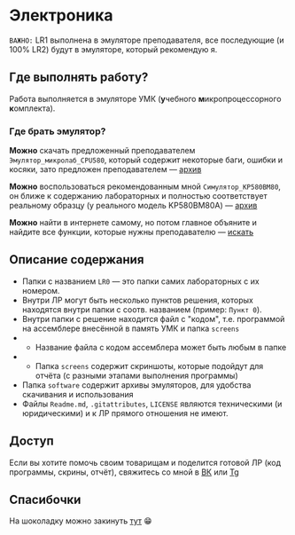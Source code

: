 # Электроника
<code>ВАЖНО:</code> LR1 выполнена в эмуляторе преподавателя, все последующие (и 100% LR2) будут в эмуляторе, который рекомендую я.

## Где выполнять работу?
Работа выполняется в эмуляторе УМК (**у**чебного **м**икропроцессорного **к**омплекта).

### Где брать эмулятор?
**Можно** скачать предложенный преподавателем <code>Эмулятор_микролаб_CPU580</code>, который содержит некоторые баги, ошибки и косяки, зато предложен преподавателем — [архив](software/Эмулятор_микролаб_CPU580.rar)

**Можно** воспользоваться рекомендованным мной <code>Симулятор_KP580BM80</code>, он ближе к содержанию лабораторных и полностью соответствует реальному образцу (у реального модель KP580BM80A) — [архив](software/Симулятор_КР580ВМ80.rar)

**Можно** найти в интернете самому, но потом главное объяните и найдите все функции, которые нужны преподавателю — [искать](https://ya.ru/)

## Описание содержания
* Папки с названием <code>LR0</code> — это папки самих лабораторных с их номером. 
* Внутри ЛР могут быть несколько пунктов решения, которых находятся внутри папки с соотв. названием (пример: <code>Пункт 0</code>).
* Внутри папки с решение находится файл с "кодом", т.е. программой на ассемблере внесённой в память УМК и папка <code>screens</code>
* * Название файла с кодом ассемблера может быть любым в папке
* * Папка <code>screens</code> содержит скриншоты, которые подойдут для отчёта (с разными этапами выполнения программы)
* Папка <code>software</code> содержит архивы эмуляторов, для удобства скачивания и использования
* Файлы <code>Readme.md</code>, <code>.gitattributes</code>, <code>LICENSE</code> являются техническими (и юридическими) и к ЛР прямого отношения не имеют.

## Доступ
Если вы хотите помочь своим товарищам и поделится готовой ЛР (код программы, скрины, отчёт), свяжитесь со мной в [ВК](https://vk.me/pe4enkas) или [Tg](https://t.me/ermakcw)

## Спасибочки
На шоколадку можно закинуть [тут](https://yoomoney.ru/to/410017038478230) 😁